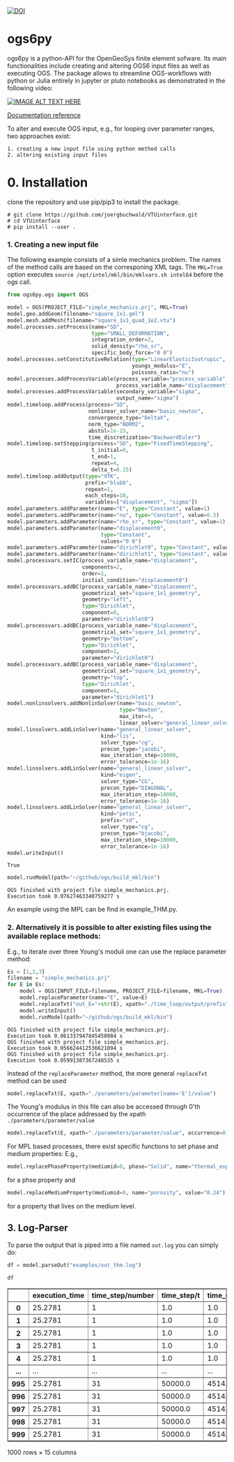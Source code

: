 [![DOI](https://zenodo.org/badge/179541372.svg)](https://zenodo.org/badge/latestdoi/179541372)
# ogs6py

ogs6py is a python-API for the OpenGeoSys finite element sofware.
Its main functionalities include creating and altering OGS6 input files as well as executing OGS.
The package allows to streamline OGS-workflows with python or Julia entirely in jupyter or pluto notebooks as demonstrated in the following video:

[![IMAGE ALT TEXT HERE](https://img.youtube.com/vi/eihNKjK-I-s/0.jpg)](https://www.youtube.com/watch?v=eihNKjK-I-s)


[Documentation reference](https://joergbuchwald.github.io/ogs6py-doc)

To alter and execute OGS input, e.g., for looping over parameter ranges, two approaches exist: 

    1. creating a new input file using python method calls
    2. altering existing input files

# 0. Installation

clone the repository and use pip/pip3 to install the package.

```shell
# git clone https://github.com/joergbuchwald/VTUinterface.git
# cd VTUinterface
# pip install --user .
```

### 1. Creating a new input file
 
The following example consists of a simle mechanics problem. The names of the method calls are based on the corresponing XML tags. The `MKL=True` option executes `source /opt/intel/mkl/bin/mklvars.sh intel64` before the ogs call.


```python
from ogs6py.ogs import OGS

model = OGS(PROJECT_FILE="simple_mechanics.prj", MKL=True)
model.geo.addGeom(filename="square_1x1.gml")
model.mesh.addMesh(filename="square_1x1_quad_1e2.vtu")
model.processes.setProcess(name="SD",
                           type="SMALL_DEFORMATION",
                           integration_order=2,
                           solid_density="rho_sr",
                           specific_body_force="0 0")
model.processes.setConstitutiveRelation(type="LinearElasticIsotropic",
                                        youngs_modulus="E",
                                        poissons_ratio="nu")
model.processes.addProcessVariable(process_variable="process_variable",
                                   process_variable_name="displacement")
model.processes.addProcessVariable(secondary_variable="sigma",
                                   output_name="sigma")
model.timeloop.addProcess(process="SD",
                          nonlinear_solver_name="basic_newton",
                          convergence_type="DeltaX",
                          norm_type="NORM2",
                          abstol=1e-15,
                          time_discretization="BackwardEuler")
model.timeloop.setStepping(process="SD", type="FixedTimeStepping",
                           t_initial=0,
                           t_end=1,
                           repeat=4,
                           delta_t=0.25)
model.timeloop.addOutput(type="VTK",
                         prefix="blubb",
                         repeat=1,
                         each_steps=10,
                         variables=["displacement", "sigma"])
model.parameters.addParameter(name="E", type="Constant", value=1)
model.parameters.addParameter(name="nu", type="Constant", value=0.3)
model.parameters.addParameter(name="rho_sr", type="Constant", value=1)
model.parameters.addParameter(name="displacement0",
                              type="Constant",
                              values="0 0")
model.parameters.addParameter(name="dirichlet0", type="Constant", value=0)
model.parameters.addParameter(name="dirichlet1", type="Constant", value=0.05)
model.processvars.setIC(process_variable_name="displacement",
                        components=2,
                        order=1,
                        initial_condition="displacement0")
model.processvars.addBC(process_variable_name="displacement",
                        geometrical_set="square_1x1_geometry",
                        geometry="left",
                        type="Dirichlet",
                        component=0,
                        parameter="dirichlet0")
model.processvars.addBC(process_variable_name="displacement",
                        geometrical_set="square_1x1_geometry",
                        geometry="bottom",
                        type="Dirichlet",
                        component=1,
                        parameter="dirichlet0")
model.processvars.addBC(process_variable_name="displacement",
                        geometrical_set="square_1x1_geometry",
                        geometry="top",
                        type="Dirichlet",
                        component=1,
                        parameter="dirichlet1")
model.nonlinsolvers.addNonlinSolver(name="basic_newton",
                                    type="Newton",
                                    max_iter=4,
                                    linear_solver="general_linear_solver")
model.linsolvers.addLinSolver(name="general_linear_solver",
                              kind="lis",
                              solver_type="cg",
                              precon_type="jacobi",
                              max_iteration_step=10000,
                              error_tolerance=1e-16)
model.linsolvers.addLinSolver(name="general_linear_solver",
                              kind="eigen",
                              solver_type="CG",
                              precon_type="DIAGONAL",
                              max_iteration_step=10000,
                              error_tolerance=1e-16)
model.linsolvers.addLinSolver(name="general_linear_solver",
                              kind="petsc",
                              prefix="sd",
                              solver_type="cg",
                              precon_type="bjacobi",
                              max_iteration_step=10000,
                              error_tolerance=1e-16)
model.writeInput()
```




    True




```python
model.runModel(path="~/github/ogs/build_mkl/bin")
```

    OGS finished with project file simple_mechanics.prj.
    Execution took 0.07627463340759277 s


An example using the MPL can be find in example_THM.py.

### 2. Alternatively it is possible to alter existing files using the available replace methods:

E.g., to iterate over three Young's moduli one can use the replace parameter method:


```python
Es = [1,2,3]
filename = "simple_mechanics.prj"
for E in Es:
    model = OGS(INPUT_FILE=filename, PROJECT_FILE=filename, MKL=True)
    model.replaceParameter(name="E", value=E)
    model.replaceTxt("out_E="+str(E), xpath="./time_loop/output/prefix")
    model.writeInput()
    model.runModel(path="~/github/ogs/build_mkl/bin")
```

    OGS finished with project file simple_mechanics.prj.
    Execution took 0.061337947845458984 s
    OGS finished with project file simple_mechanics.prj.
    Execution took 0.056624412536621094 s
    OGS finished with project file simple_mechanics.prj.
    Execution took 0.05991387367248535 s


Instead of the `replaceParameter` method, the more general `replaceTxt` method can be used


```python
model.replaceTxt(E, xpath="./parameters/parameter[name='E']/value")
```

The Young's modulus in this file can also be accessed through 0'th occurrence of the place addressed by the xpath `./parameters/parameter/value`


```python
model.replaceTxt(E, xpath="./parameters/parameter/value", occurrence=0)
```

For MPL based processes, there exist specific functions to set phase and medium properties: E.g.,


```python
model.replacePhaseProperty(mediumid=0, phase="Solid", name="thermal_expansivity", value="42")
```

for a phse property and


```python
model.replaceMediumProperty(mediumid=0, name="porosity", value="0.24")
```

for a property that lives on the medium level.

## 3. Log-Parser
To parse the output that is piped into a file named `out.log` you can simply do:


```python
df = model.parseOut("examples/out_thm.log")
```


```python
df
```




<div>
<style scoped>
    .dataframe tbody tr th:only-of-type {
        vertical-align: middle;
    }

    .dataframe tbody tr th {
        vertical-align: top;
    }

    .dataframe thead th {
        text-align: right;
    }
</style>
<table border="1" class="dataframe">
  <thead>
    <tr style="text-align: right;">
      <th></th>
      <th>execution_time</th>
      <th>time_step/number</th>
      <th>time_step/t</th>
      <th>time_step/dt</th>
      <th>time_step/cpu_time</th>
      <th>time_step/output_time</th>
      <th>time_step/iteration/number</th>
      <th>time_step/iteration/assembly_time</th>
      <th>time_step/iteration/dirichlet_bc_time</th>
      <th>time_step/iteration/linear_solver_time</th>
      <th>time_step/iteration/cpu_time</th>
      <th>time_step/iteration/component_convergence/number</th>
      <th>time_step/iteration/component_convergence/dx</th>
      <th>time_step/iteration/component_convergence/x</th>
      <th>time_step/iteration/component_convergence/dx_relative</th>
    </tr>
  </thead>
  <tbody>
    <tr>
      <th>0</th>
      <td>25.2781</td>
      <td>1</td>
      <td>1.0</td>
      <td>1.0</td>
      <td>2.478990</td>
      <td>0.013315</td>
      <td>1</td>
      <td>0.035883</td>
      <td>0.004113</td>
      <td>0.091469</td>
      <td>0.132779</td>
      <td>0</td>
      <td>1.884600e+04</td>
      <td>2.091500e+04</td>
      <td>9.010800e-01</td>
    </tr>
    <tr>
      <th>1</th>
      <td>25.2781</td>
      <td>1</td>
      <td>1.0</td>
      <td>1.0</td>
      <td>2.478990</td>
      <td>0.013315</td>
      <td>1</td>
      <td>0.035883</td>
      <td>0.004113</td>
      <td>0.091469</td>
      <td>0.132779</td>
      <td>1</td>
      <td>8.858200e+09</td>
      <td>8.858200e+09</td>
      <td>1.000000e+00</td>
    </tr>
    <tr>
      <th>2</th>
      <td>25.2781</td>
      <td>1</td>
      <td>1.0</td>
      <td>1.0</td>
      <td>2.478990</td>
      <td>0.013315</td>
      <td>1</td>
      <td>0.035883</td>
      <td>0.004113</td>
      <td>0.091469</td>
      <td>0.132779</td>
      <td>2</td>
      <td>4.439300e-04</td>
      <td>4.439300e-04</td>
      <td>1.000000e+00</td>
    </tr>
    <tr>
      <th>3</th>
      <td>25.2781</td>
      <td>1</td>
      <td>1.0</td>
      <td>1.0</td>
      <td>2.478990</td>
      <td>0.013315</td>
      <td>1</td>
      <td>0.035883</td>
      <td>0.004113</td>
      <td>0.091469</td>
      <td>0.132779</td>
      <td>3</td>
      <td>4.579000e-04</td>
      <td>4.579000e-04</td>
      <td>1.000000e+00</td>
    </tr>
    <tr>
      <th>4</th>
      <td>25.2781</td>
      <td>1</td>
      <td>1.0</td>
      <td>1.0</td>
      <td>2.478990</td>
      <td>0.013315</td>
      <td>2</td>
      <td>0.033763</td>
      <td>0.003531</td>
      <td>0.064117</td>
      <td>0.102725</td>
      <td>0</td>
      <td>4.063800e+03</td>
      <td>2.458900e+04</td>
      <td>1.652700e-01</td>
    </tr>
    <tr>
      <th>...</th>
      <td>...</td>
      <td>...</td>
      <td>...</td>
      <td>...</td>
      <td>...</td>
      <td>...</td>
      <td>...</td>
      <td>...</td>
      <td>...</td>
      <td>...</td>
      <td>...</td>
      <td>...</td>
      <td>...</td>
      <td>...</td>
      <td>...</td>
    </tr>
    <tr>
      <th>995</th>
      <td>25.2781</td>
      <td>31</td>
      <td>50000.0</td>
      <td>4514.0</td>
      <td>0.581043</td>
      <td>0.014266</td>
      <td>5</td>
      <td>0.035133</td>
      <td>0.002944</td>
      <td>0.055049</td>
      <td>0.094542</td>
      <td>3</td>
      <td>3.180600e-17</td>
      <td>7.074400e-03</td>
      <td>4.496000e-15</td>
    </tr>
    <tr>
      <th>996</th>
      <td>25.2781</td>
      <td>31</td>
      <td>50000.0</td>
      <td>4514.0</td>
      <td>0.581043</td>
      <td>0.014266</td>
      <td>6</td>
      <td>0.036252</td>
      <td>0.003204</td>
      <td>0.055754</td>
      <td>0.096534</td>
      <td>0</td>
      <td>6.841200e-12</td>
      <td>4.005500e+04</td>
      <td>1.708000e-16</td>
    </tr>
    <tr>
      <th>997</th>
      <td>25.2781</td>
      <td>31</td>
      <td>50000.0</td>
      <td>4514.0</td>
      <td>0.581043</td>
      <td>0.014266</td>
      <td>6</td>
      <td>0.036252</td>
      <td>0.003204</td>
      <td>0.055754</td>
      <td>0.096534</td>
      <td>1</td>
      <td>8.289800e-07</td>
      <td>5.261000e+08</td>
      <td>1.575700e-15</td>
    </tr>
    <tr>
      <th>998</th>
      <td>25.2781</td>
      <td>31</td>
      <td>50000.0</td>
      <td>4514.0</td>
      <td>0.581043</td>
      <td>0.014266</td>
      <td>6</td>
      <td>0.036252</td>
      <td>0.003204</td>
      <td>0.055754</td>
      <td>0.096534</td>
      <td>2</td>
      <td>4.418700e-18</td>
      <td>7.150300e-03</td>
      <td>6.179700e-16</td>
    </tr>
    <tr>
      <th>999</th>
      <td>25.2781</td>
      <td>31</td>
      <td>50000.0</td>
      <td>4514.0</td>
      <td>0.581043</td>
      <td>0.014266</td>
      <td>6</td>
      <td>0.036252</td>
      <td>0.003204</td>
      <td>0.055754</td>
      <td>0.096534</td>
      <td>3</td>
      <td>4.490900e-18</td>
      <td>7.074400e-03</td>
      <td>6.348100e-16</td>
    </tr>
  </tbody>
</table>
<p>1000 rows × 15 columns</p>
</div>




```python

```
